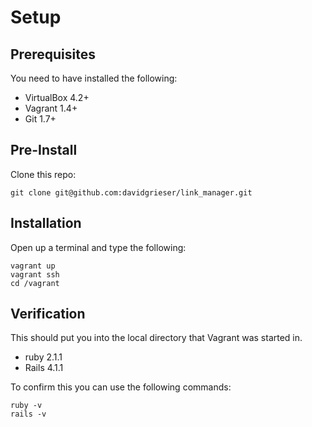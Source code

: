 # Setup

## Prerequisites

You need to have installed the following:

* VirtualBox 4.2+
* Vagrant 1.4+
* Git 1.7+

## Pre-Install

Clone this repo:

```
git clone git@github.com:davidgrieser/link_manager.git
```

## Installation 

Open up a terminal and type the following:

```
vagrant up
vagrant ssh
cd /vagrant
```

## Verification

This should put you into the local directory that Vagrant was started in.

* ruby 2.1.1
* Rails 4.1.1

To confirm this you can use the following commands:

```
ruby -v
rails -v
```

